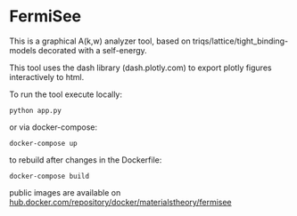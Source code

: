  # FermiSee
 
 This is a graphical A(k,w) analyzer tool, based on triqs/lattice/tight_binding-models decorated with a self-energy. 
 
 This tool uses the dash library (dash.plotly.com) to export plotly figures interactively to html.

 To run the tool execute locally:
 ```
 python app.py
 ```
 or via docker-compose:
 ```
 docker-compose up
 ```
 to rebuild after changes in the Dockerfile:
 ```
 docker-compose build
```

public images are available on [hub.docker.com/repository/docker/materialstheory/fermisee](hub.docker.com/repository/docker/materialstheory/fermisee)

